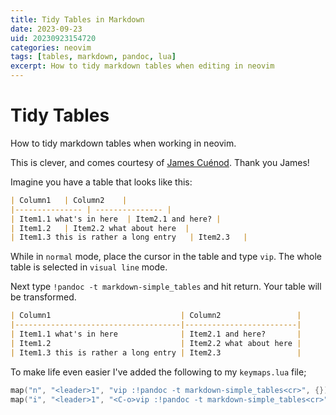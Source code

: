 ```yaml
---
title: Tidy Tables in Markdown
date: 2023-09-23
uid: 20230923154720
categories: neovim 
tags: [tables, markdown, pandoc, lua]
excerpt: How to tidy markdown tables when editing in neovim
---
```


# Tidy Tables

How to tidy markdown tables when working in neovim. 

This is clever, and comes courtesy of [James Cuénod](https://jcuenod.github.io/bibletech/2023/03/14/formatting-md-tables-in-neovim/). Thank you James!

Imagine you have a table that looks like this:

```markdown 
| Column1   | Column2    |
|--------------- | --------------- |
| Item1.1 what's in here  | Item2.1 and here? |
| Item1.2   | Item2.2 what about here  |
| Item1.3 this is rather a long entry   | Item2.3   |
```

While in `normal` mode, place the cursor in the table and type `vip`. The whole table is selected in `visual line` mode.

Next type `!pandoc -t markdown-simple_tables` and hit return. Your table will be transformed.

```markdown
| Column1                             | Column2                 |
|-------------------------------------|-------------------------|
| Item1.1 what's in here              | Item2.1 and here?       |
| Item1.2                             | Item2.2 what about here |
| Item1.3 this is rather a long entry | Item2.3                 |
```

To make life even easier I've added the following to my `keymaps.lua` file;

```lua
map("n", "<leader>1", "vip :!pandoc -t markdown-simple_tables<cr>", {})
map("i", "<leader>1", "<C-o>vip :!pandoc -t markdown-simple_tables<cr>", {})
```

